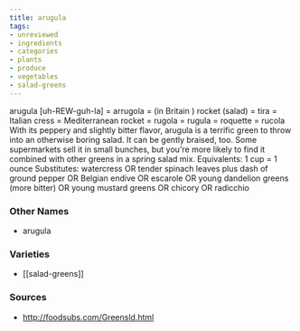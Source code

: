 ```yaml
---
title: arugula
tags:
- unreviewed
- ingredients
- categories
- plants
- produce
- vegetables
- salad-greens
---
```

arugula [uh-REW-guh-la] = arrugola = (in Britain ) rocket (salad) = tira = Italian cress = Mediterranean rocket = rugola = rugula = roquette = rucola With its peppery and slightly bitter flavor, arugula is a terrific green to throw into an otherwise boring salad. It can be gently braised, too. Some supermarkets sell it in small bunches, but you're more likely to find it combined with other greens in a spring salad mix. Equivalents: 1 cup = 1 ounce Substitutes: watercress OR tender spinach leaves plus dash of ground pepper OR Belgian endive OR escarole OR young dandelion greens (more bitter) OR young mustard greens OR chicory OR radicchio

### Other Names

* arugula

### Varieties

* [[salad-greens]]

### Sources
* http://foodsubs.com/Greensld.html
